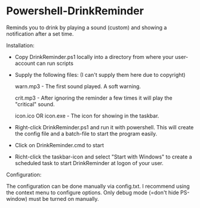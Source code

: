 # Powershell-DrinkReminder
Reminds you to drink by playing a sound (custom) and showing a notification after a set time.


Installation:

- Copy DrinkReminder.ps1 locally into a directory from where your user-account can run scripts
- Supply the following files: (I can't supply them here due to copyright)
    
    warn.mp3 - The first sound played. A soft warning.
    
    crit.mp3 - After ignoring the reminder a few times it will play the "critical" sound.
    
    icon.ico OR icon.exe - The icon for showing in the taskbar.
- Right-click DrinkReminder.ps1 and run it with powershell. This will create the config file and a batch-file to start the program easily.


- Click on DrinkReminder.cmd to start

- Richt-click the taskbar-icon and select "Start with Windows" to create a scheduled task to start DrinkReminder at logon of your user.



Configuration:

The configuration can be done manually via config.txt.
I recommend using the context menu to configure options.
Only debug mode (=don't hide PS-window) must be turned on manually.
